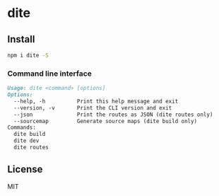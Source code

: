 # dite

## Install

```bash
npm i dite -S
```

### Command line interface

```markdown
Usage: dite <command> [options]
Options:
  --help, -h          Print this help message and exit
  --version, -v       Print the CLI version and exit
  --json              Print the routes as JSON (dite routes only)
  --sourcemap         Generate source maps (dite build only)
Commands:
  dite build
  dite dev
  dite routes
```

## License

MIT
